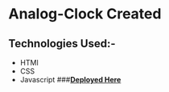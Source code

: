 # Analog-Clock Created
## **Technologies Used:-**
* HTMl
* CSS
* Javascript
###[**Deployed Here**](https://vyash5075.github.io/Analog-Clock)
